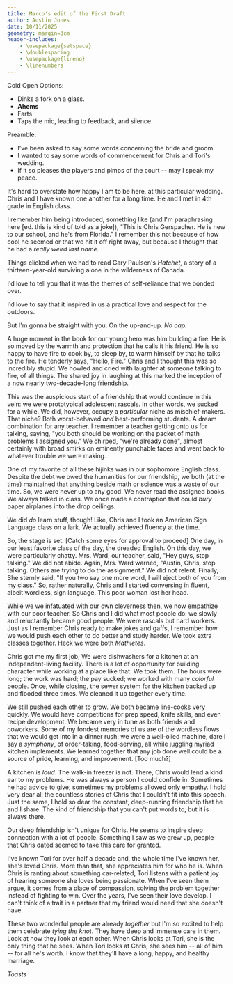 ```yaml
---
title: Marco's edit of the First Draft
author: Austin Jones
date: 10/11/2025
geometry: margin=3cm
header-includes:
    - \usepackage{setspace}
    - \doublespacing
    - \usepackage{lineno}
    - \linenumbers
---
```


<!-- Pre Intro -->

Cold Open Options:

- Dinks a fork on a glass.
- **Ahems**
- Farts
- Taps the mic, leading to feedback, and silence.

Preamble:

- I've been asked to say some words concerning the bride and groom.
- I wanted to say some words of commencement for Chris and Tori's wedding.
- If it so pleases the players and pimps of the court -- may I speak my peace.

<!-- Intro: I've been knowing Chris. -->

It's hard to overstate how happy I am to be here, at this particular wedding.
Chris and I have known one another for a long time.
He and I met in 4th grade in English class.

I remember him being introduced, something like (and I'm paraphrasing here [ed. this is kind of told as a joke]), "This is Chris Gerspacher. He is new to our school, and he's from Florida."
I remember this not because of how cool he seemed or that we hit it off right away, but because I thought that he had a *really weird last name*.

Things clicked when we had to read Gary Paulsen's _Hatchet_, a story of a thirteen-year-old surviving alone in the wilderness of Canada.

I'd love to tell you that it was the themes of self-reliance that we bonded over.

I'd love to say that it inspired in us a practical love and respect for the outdoors.

But I'm gonna be straight with you. On the up-and-up. *No cap.*

A huge moment in the book for our young hero was him building a fire.
He is so moved by the warmth and protection that he calls it his friend.
He is so happy to have fire to cook by, to sleep by, to warm himself by that he talks to the fire.
He tenderly says, "Hello, Fire."
Chris and I thought this was so incredibly stupid.
We howled and cried with laughter at someone talking to fire, of all things.
The shared joy in laughing at this marked the inception of a now nearly two-decade-long friendship.

<!-- Youth: Chris (and I) sucked. -->

This was the auspicious start of a friendship that would continue in this vein: we were prototypical adolescent rascals.
In other words, we sucked for a while.
We did, however, occupy a *particular* niche as mischief-makers.
That niche? Both worst-behaved *and* best-performing students.
A dream combination for any teacher.
I remember a teacher getting onto us for talking, saying, "you both should be working on the packet of math problems I assigned you."
We chirped, "we're already done", almost certainly with broad smirks on eminently punchable faces and went back to whatever trouble we were making.

One of my favorite of all these hijinks was in our sophomore English class.
Despite the debt we owed the humanities for our friendship, we both (at the time) maintained that anything beside math or science was a waste of our time.
So, we were never up to any good.
We never read the assigned books.
We always talked in class.
We once made a contraption that could *bury* paper airplanes into the drop ceilings.

We did *do* learn stuff, though!
Like, Chris and I took an American Sign Language class on a lark.
We actually achieved fluency at the time.

So, the stage is set. [Catch some eyes for approval to proceed]
One day, in our least favorite class of the day, the dreaded English.
On this day, we were particularly chatty.
Mrs. Ward, our teacher, said, "Hey guys, stop talking."
We did not abide.
Again, Mrs. Ward warned, "Austin, Chris, stop talking. Others are trying to do the assignment."
We did not relent.
Finally, She sternly said, "If you two say one more word, I will eject both of you from my class."
So, rather naturally, Chris and I started conversing in fluent, albeit wordless, sign language.
This poor woman lost her head.

<!-- Growth: Shows of character. -->

While we we infatuated with our own cleverness then, we now empathize with our poor teacher.
So Chris and I did what most people do: we slowly and reluctantly became good people.
We were rascals but hard workers.
Just as I remember Chris ready to make jokes and gaffs, I remember how we would push each other to do better and study harder.
We took extra classes together.
Heck we were both _Mathletes_.

Chris got me my first job; We were dishwashers for a kitchen at an independent-living facility.
There is a lot of opportunity for building character while working at a place like that. We took them.
The hours were long; the work was hard; the pay sucked; we worked with many _colorful_ people.
Once, while closing, the sewer system for the kitchen backed up and flooded three times.
We cleaned it up together every time.

We still pushed each other to grow.
We both became line-cooks very quickly.
We would have competitions for prep speed, knife skills, and even recipe development.
We became very in tune as both friends and coworkers.
Some of my fondest memories of us are of the wordless flows that we would get into in a dinner rush: we were a well-oiled machine, dare I say a *symphony*, of order-taking, food-serving, all while juggling myriad kitchen implements.
We learned together that any job done well could be a source of pride, learning, and improvement. [Too much?]

A kitchen is *loud*. The walk-in freezer is not.
There, Chris would lend a kind ear to my problems.
He was always a person I could confide in.
Sometimes he had advice to give; sometimes my problems allowed only empathy.
I hold very dear all the countless stories of Chris that I couldn't fit into this speech.
Just the same, I hold so dear the constant, deep-running friendship that he and I share.
The kind of friendship that you can't put words to, but it is always there.

<!-- Falling Action: Lonely Chris. -->

Our deep friendship isn't unique for Chris. He seems to inspire deep connection with a lot of people.
Something I saw as we grew up, people that Chris dated seemed to take this care for granted.

<!-- Climax: Enter Tori. -->

I've known Tori for over half a decade and, the whole time I've known her, she's loved Chris.
More than that, she appreciates him for who he is.
When Chris is ranting about something car-related, Tori listens with a patient joy of hearing someone she loves being passionate.
When I've seen them argue, it comes from a place of compassion, solving the problem together instead of fighting to win.
Over the years, I've seen their love develop.
I can't think of a trait in a partner that my friend would need that she doesn't have.

<!-- Conclusion: Why the marriage will work. -->

These two wonderful people are already *together* but I'm so excited to help them celebrate *tying the knot*.
They have deep and immense care in them.
Look at how they look at each other.
When Chris looks at Tori, she is the only thing that he sees.
When Tori looks at Chris, she sees him -- all of him -- for all he's worth.
I know that they'll have a long, happy, and healthy marriage.

*Toasts*
